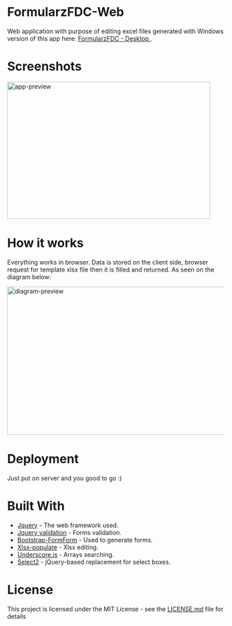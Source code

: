 # FormularzFDC-Web
Web application with purpose of editing excel files generated with Windows version of this app here: [ FormularzFDC - Desktop ](https://github.com/PeterPorzuczek/FormularzFDC). 

Screenshots
========
<div>
<img src="http://i.imgur.com/8ESPjJK.png" alt="app-preview" width="470" height="317">
</div>

How it works
========
Everything works in browser. Data is stored on the client side, browser request for template xlsx file then it is filled and returned. As seen on the diagram below:
<div>
<img src="http://i.imgur.com/3gRU5a0h.jpg" alt="diagram-preview" width="512" height="343">
</div>

Deployment
========
Just put on server and you good to go :)

Built With
========
* [Jquery](https://jquery.com) - The web framework used.
* [Jquery validation](https://jqueryvalidation.org) - Forms validation.
* [Bootstrap-FormForm](https://github.com/cbergmiller/bootstrap-formform) - Used to generate forms.
* [Xlsx-populate](https://github.com/dtjohnson/xlsx-populate) - Xlsx editing.
* [Underscore.js](http://underscorejs.org) - Arrays searching.
* [Select2](https://github.com/select2/select2) - jQuery-based replacement for select boxes.

License
========
This project is licensed under the MIT License - see the [LICENSE.md](LICENSE.md) file for details
